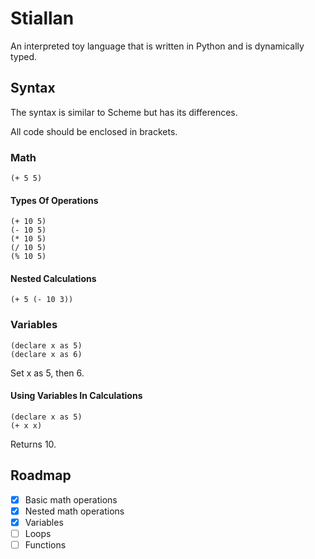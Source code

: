 # Stiallan
An interpreted toy language that is written in Python and is dynamically typed.

## Syntax
The syntax is similar to Scheme but has its differences.

All code should be enclosed in brackets.

### Math
```
(+ 5 5)
```

#### Types Of Operations
```
(+ 10 5)
(- 10 5)
(* 10 5)
(/ 10 5)
(% 10 5)
```

#### Nested Calculations
```
(+ 5 (- 10 3))
```

### Variables

```
(declare x as 5)
(declare x as 6)
```
Set x as 5, then 6.

#### Using Variables In Calculations
```
(declare x as 5)
(+ x x)
```
Returns 10.

## Roadmap
- [x]  Basic math operations
- [x]  Nested math operations
- [x]  Variables
- [ ]  Loops
- [ ]  Functions
